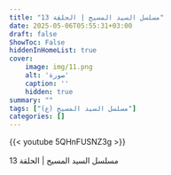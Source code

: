 ```yaml
---
title: "مسلسل السيد المسيح | الحلقة 13"
date: 2025-05-06T05:55:31+03:00
draft: false
ShowToc: False
hiddenInHomeList: true
cover:
    image: img/11.png
    alt: 'صورة'
    caption: ''
    hidden: true
summary: ""
tags: ["مسلسل السيد المسيح (ع)"]
categories: []
---
```


{{< youtube 5QHnFUSNZ3g >}}  
<br>
مسلسل السيد المسيح | الحلقة 13
